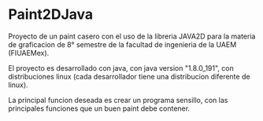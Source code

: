# Paint2DJava
Proyecto de un paint casero con el uso de la libreria JAVA2D para la materia de graficacion de 8° semestre de la 
facultad de ingenieria de la UAEM (FIUAEMex).

El proyecto es desarrollado con java, con java version "1.8.0_191", con distribuciones linux (cada desarrollador tiene una
distribucion diferente de linux).

La principal funcion deseada es crear un programa sensillo, con las principales funciones que un buen paint debe contener.
